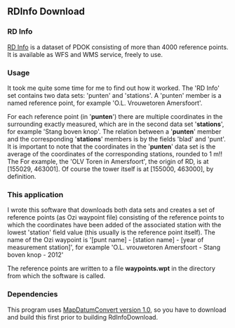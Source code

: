 ## RDInfo Download
### RD Info
[RD Info](https://www.pdok.nl/introductie/-/article/rdinfo) is a dataset of PDOK consisting of more than 4000 reference points. It is available as WFS and WMS service, freely to use.

### Usage
It took me quite some time for me to find out how it worked. The 'RD Info' set contains two data sets: 'punten' and 'stations'. A 'punten' member is a named reference point, for example 'O.L. Vrouwetoren Amersfoort'. 

For each reference point (in '**punten**') there are multiple coordinates in the surrounding exactly measured, which are in the second data set '**stations**', for example 'Stang boven knop'. The relation between a '**punten**' member and the corresponding '**stations**' members is by the fields 'blad' and 'punt'. It is important to note that the coordinates in the '**punten**' data set is the average of the coordinates of the corresponding stations, rounded to 1 m!! The  For example, the 'OLV Toren in Amersfoort', the origin of RD, is at [155029, 463001].  Of course the tower itself is at [155000, 463000], by definition.


### This application
I wrote this software that downloads both data sets and creates a set of reference points (as Ozi waypoint file) consisting of the reference points to which the coordinates have been added of the associated station with the lowest 'station' field value (this usually is the reference point itself). The name of the Ozi waypoint is '[punt name] - [station name] - [year of measurement station]', for example 'O.L. vrouwetoren Amersfoort - Stang boven knop - 2012'

The reference points are written to a file **waypoints.wpt** in the directory from which the software is called.

### Dependencies
This program uses [MapDatumConvert version 1.0](https://github.com/scubajorgen/MapDatumConvert), so you have to download and build this first prior to building RdInfoDownload.